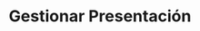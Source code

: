 ---
title: Gestionar Presentación
type: docs
weight: 10
url: /es/androidjava/manage-presentation/
---